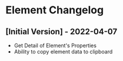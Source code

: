 # Element Changelog

## [Initial Version] - 2022-04-07
- Get Detail of Element's Properties
- Ability to copy element data to clipboard